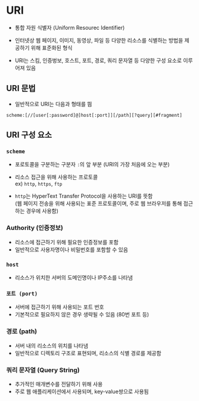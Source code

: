 # URI

- 통합 자원 식별자 (Uniform Resourec Identifier)


- 인터넷상 웹 페이지, 이미지, 동영상, 파일 등 다양한 리소스를 식별하는 방법을 제공하기 위해 표준화된 형식 


- URI는 스킴, 인증벙보, 호스트, 포트, 경로, 쿼리 문자열 등 다양한 구성 요소로 이루어져 있음




## URI 문법

- 일반적으로 URI는 다음과 형태를 띔

```http request
scheme:[//[user[:password]@]host[:port]][/path][?query][#fragment]
```


## URI 구성 요소


### `scheme`
- 포로토콜을 구분하는 구분자 `:`의 앞 부분 (URI의 가장 처음에 오는 부분)
- 리소스 접근을 위해 사용하는 프로토콜
<br> ex) `http`, `https`, `ftp`

- `http`는 HyperText Transfer Protocol을 사용하는 URI를 뜻함
<br> (웹 페이지 전송을 위해 사용되는 표준 프로토콜이며, 주로 웹 브라우저를 통해 접근하는 경우에 사용함)

  
### Authority (인증정보)

- 리소스에 접근하기 위해 필요한 인증정보를 포함
- 일반적으로 사용자명이나 비밀번호를 포함할 수 있음


### `host`

- 리소스가 위치한 서버의 도메인명이나 IP주소를 나타냄


### `포트 (port)`


- 서버에 접근하기 위해 사용되는 포트 번호
- 기본적으로 필요하지 않은 경우 생략될 수 있음 (80번 포트 등)


### 경로 (path)

- 서버 내의 리소스의 위치를 나타냄
- 일반적으로 디렉토리 구조로 표현되며, 리소스의 식별 경로를 제공함


### 쿼리 문자열 (Query String)

- 추가적인 매개변수를 전달하기 위해 사용
- 주로 웹 애플리케이션에서 사용되며, key-value쌍으로 사용됨